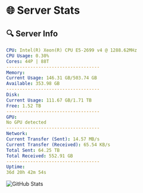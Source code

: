 # 🌐 Server Stats
## 🔍 Server Info
```yaml
CPU: Intel(R) Xeon(R) CPU E5-2699 v4 @ 1288.62MHz
CPU Usage: 0.30%
Cores: 44P | 88T
-----------------------------------
Memory:
Current Usage: 146.31 GB/503.74 GB
Available: 353.98 GB
-----------------------------------
Disk:
Current Usage: 111.67 GB/1.71 TB
Free: 1.52 TB
-----------------------------------
GPU:
No GPU detected
-----------------------------------
Network:
Current Transfer (Sent): 14.57 MB/s
Current Transfer (Received): 65.54 KB/s
Total Sent: 64.25 TB
Total Received: 552.91 GB
-----------------------------------
Uptime:
36d 20h 42m 54s
```
![GitHub Stats](https://img.shields.io/badge/Updated-2025-04-13_18:05:43-blue)